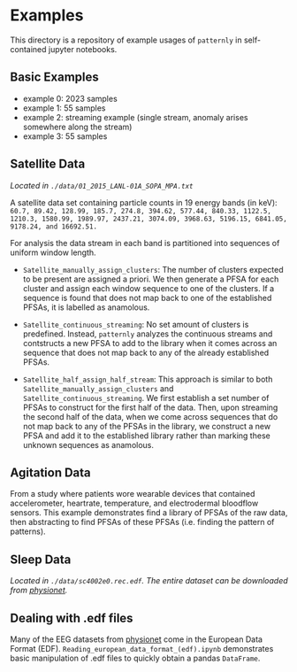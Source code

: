 # Examples

This directory is a repository of example usages of ```patternly```
in self-contained jupyter notebooks.

## Basic Examples
+ example 0: 2023 samples
+ example 1: 55 samples
+ example 2: streaming example (single stream, anomaly arises somewhere along the stream)
+ example 3: 55 samples

## Satellite Data

_Located in ```./data/01_2015_LANL-01A_SOPA_MPA.txt```_

A satellite data set containing particle counts in 19 energy bands (in keV):
``` 60.7, 89.42, 128.99, 185.7, 274.8, 394.62, 577.44, 840.33, 1122.5, 1210.3, 1580.99, 1989.97, 2437.21, 3074.09, 3968.63, 5196.15, 6841.05, 9178.24, and 16692.51.```

For analysis the data stream in each band is
partitioned into sequences of uniform window length.

+ ```Satellite_manually_assign_clusters```: The number of clusters expected to
  be present are assigned a priori. We then generate a PFSA for each cluster
  and assign each window sequence to one of the clusters. If a sequence is
  found that does not map back to one of the established PFSAs, it is labelled
  as anamolous.

+ ```Satellite_continuous_streaming```: No set amount of clusters is
  predefined. Instead, ```patternly``` analyzes the continuous streams and
  contstructs a new PFSA to add to the library when it comes across an sequence
  that does not map back to any of the already established PFSAs.

+ ```Satellite_half_assign_half_stream```: This approach is similar to both
  ```Satellite_manually_assign_clusters``` and
  ```Satellite_continuous_streaming```. We first establish a set number of
  PFSAs to construct for the first half of the data. Then, upon streaming the
  second half of the data, when we come across sequences that do not map back to any of the
  PFSAs in the library, we construct a new PFSA and add it to the established library
  rather than marking these unknown sequences as anamolous.


## Agitation Data

From a study where patients wore wearable devices that contained accelerometer, heartrate,
temperature, and electrodermal bloodflow sensors. This example demonstrates find a library
of PFSAs of the raw data, then abstracting to find PFSAs of these PFSAs (i.e. finding 
the pattern of patterns).

## Sleep Data

_Located in ```./data/sc4002e0.rec.edf```. The entire dataset can be downloaded
from [physionet](https://physionet.org/content/sleep-edf/1.0.0/)._


## Dealing with .edf files

Many of the EEG datasets from [physionet](https://physionet.org/content/) come in the
European Data Format (EDF). ```Reading_european_data_format_(edf).ipynb``` demonstrates
basic manipulation of .edf files to quickly obtain a pandas ```DataFrame```.

<!-- ## Test data and notebooks -->
